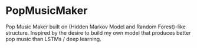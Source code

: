 # PopMusicMaker
Pop Music Maker built on (Hidden Markov Model and Random Forest)-like structure. Inspired by the desire to build my own model that produces better pop music than LSTMs / deep learning. 

